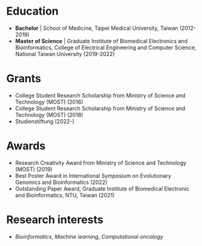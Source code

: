 
# Education

 - **Bachelor** | School of Medicine, Taipei Medical University, Taiwan (2012-2019)
 - **Master of Science** | Graduate Institute of Biomedical Electronics and Bioinformatics, College of Electrical Engineering and Computer Science, National Taiwan University (2019-2022)

# Grants

 - College Student Research Scholarship from Ministry of Science and Technology (MOST) (2016)
 - College Student Research Scholarship from Ministry of Science and Technology (MOST) (2018)
 - Studienstiftung (2022-)
   
# Awards

 - Research Creativity Award from Ministry of Science and Technology (MOST) (2019)
 - Best Poster Award in International Symposium on Evolutionary Genomics and Bioinformatics (2022)
 - Outstanding Paper Award, Graduate Institute of Biomedical Electronic and Bioinformatics, NTU, Taiwan (2021)

# Research interests

 - *Bioinformatics*, *Machine learning*, *Computational oncology*
